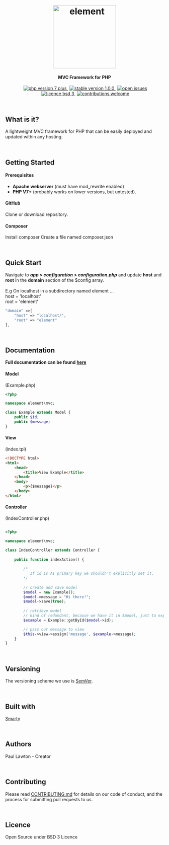 <h1 align="center">
  <a href="https://elementphp.com">
  <img src="https://raw.githubusercontent.com/paul7337/elementhome/master/public/images/logo.png?token=AF4Sw_WmU-hjoTia8ZdJ_DZHrIqZ06CTks5bqpmAwA%3D%3D" alt="element" width="200"></a>
  <br>
</h1>

<h4 align="center">MVC Framework for PHP</h4>

<p align="center">

  <a style="margin-left:5px" href="https://img.shields.io/badge/php-7%2B-green.svg?longCache=true&style=flat-square">
    <img src="https://img.shields.io/badge/php-7%2B-green.svg?longCache=true&style=flat-square"
         alt="php version 7 plus">
  </a>
  <a style="margin-left:5px" href="https://img.shields.io/badge/stable-1.0.0-green.svg?longCache=true&style=flat-square">
    <img src="https://img.shields.io/badge/stable-1.0.0-green.svg?longCache=true&style=flat-square"
         alt="stable version 1.0.0">
  </a>

  <a style="margin-left:5px" href="https://img.shields.io/github/issues/paul7337/element.svg?longCache=false&style=flat-square">
    <img src="https://img.shields.io/github/issues/paul7337/element.svg?longCache=false&style=flat-square"
         alt="open issues">
  </a>

 <a style="margin-left:5px" href="https://img.shields.io/badge/licence-bsd3-green.svg?longCache=true&style=flat-square">
    <img src="https://img.shields.io/badge/licence-bsd3-green.svg?longCache=true&style=flat-square"
         alt="licence bsd 3">
  </a>

 <a style="margin-left:5px" href="https://img.shields.io/badge/contributions-welcome-green.svg?longCache=true&style=flat-square">
    <img src="https://img.shields.io/badge/contributions-welcome-green.svg?longCache=true&style=flat-square"
         alt="contributions welcome">
  </a>

</p>

<br />

##	What is it?
A lightweight MVC framework for PHP that can be easily deployed and updated within any hosting.

<br />

## Getting Started

#### Prerequisites

* <b>Apache webserver</b> (must have mod_rewrite enabled) <br />
* <b>PHP V7+</b> (probably works on lower versions, but untested).

#### GitHub
Clone or download repository.

#### Composer
Install composer
Create a file named composer.json

<br />

## Quick Start
Navigate to <b><i>app > configuration > configuration.php</i></b> and update <b>host</b> and <b>root</b> in the <b>domain</b> section of the $config array.
<br /><br />
E.g On localhost in a subdirectory named element ...<br />
host = 'localhost' <br />
root = 'element'

```php
"domain" =>[
	"host" => "localhost/",
	"root" => "element"
],
```
<br />

## Documentation



**Full documentation can be found [here](https://elementphp.com/documentation)**


#### Model

(Example.php)
```php
<?php 

namespace element\mvc;

class Example extends Model {
    public $id;
    public $message;
}

```


#### View 

(index.tpl)
```html
<!DOCTYPE html>
<html>
    <head>
        <title>View Example</title>
    </head>
    <body>
        <p>{$message}</p>
    </body>
</html>
```


#### Controller

(IndexController.php)
```php

<?php 

namespace element\mvc;

class IndexController extends Controller {
    
    public function indexAction() {
        
        /*
           If id is AI primary key we shouldn't explicitly set it.
        */
        
        // create and save model
        $model = new Example();
        $model->message = "Hi there!";
        $model->save(true);
        
        // retrieve model
        // kind of redundant, because we have it in $model, just to explain! :)
        $example = Example::getById($model->id);

        // pass our message to view
        $this->view->assign('message', $example->message);
    }
} 
```

<br >

## Versioning
The versioning scheme we use is [SemVer](http://semver.org/).

<br >

## Built with
[Smarty](https://www.smarty.net/)

<br >

## Authors
Paul Lawton - Creator

<br >

## Contributing
Please read [CONTRIBUTING.md](https://github.com/elementphp/element/blob/master/CONTRIBUTING.md) for details on our code of conduct, and the process for submitting pull requests to us.

<br >

## Licence
Open Source under BSD 3 Licence

